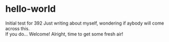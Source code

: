 # hello-world
Initial test for 392 
Just writing about myself, wondering if aybody will come across this.  
If you do... Welcome! Alright, time to get some fresh air!

